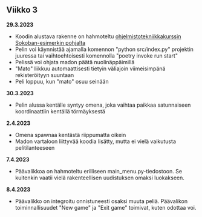 ## Viikko 3

**29.3.2023**

- Koodin alustava rakenne on hahmoteltu [ohjelmistotekniikkakurssin Sokoban-esimerkin pohjalta](https://github.com/ohjelmistotekniikka-hy/pygame-sokoban)
- Pelin voi käynnistää ajamalla komennon "python src/index.py" projektin juuressa tai vaihtoehtoisesti komennolla "poetry invoke run start"
- Pelissä voi ohjata madon päätä nuolinäppäimillä
- "Mato" liikkuu automaattisesti tietyin väliajoin viimeisimpänä rekisteröityyn suuntaan
- Peli loppuu, kun "mato" osuu seinään

**30.3.2023**

- Pelin alussa kentälle syntyy omena, joka vaihtaa paikkaa satunnaiseen koordinaattiin kentällä törmäyksestä

**2.4.2023**

- Omena spawnaa kentästä riippumatta oikein
- Madon vartaloon liittyvää koodia lisätty, mutta ei vielä vaikutusta pelitilanteeseen

**7.4.2023**

- Päävalikkoa on hahmoteltu erilliseen main_menu.py-tiedostoon. Se kuitenkin vaatii vielä rakenteellisen uudistuksen omaksi luokakseen.

**8.4.2023**

- Päävalikko on integroitu onnistuneesti osaksi muuta peliä. Päävalikon toiminnallisuudet "New game" ja "Exit game" toimivat, kuten odottaa voi.

